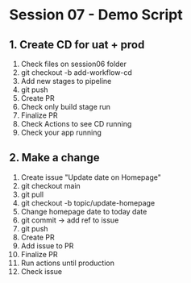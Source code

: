 # Session 07 - Demo Script

## 1. Create CD for uat + prod

1) Check files on session06 folder
2) git checkout -b add-workflow-cd
3) Add new stages to pipeline
4) git push
5) Create PR
6) Check only build stage run
7) Finalize PR
8) Check Actions to see CD running
9) Check your app running

## 2. Make a change

1) Create issue "Update date on Homepage"
2) git checkout main
3) git pull
4) git checkout -b topic/update-homepage
5) Change homepage date to today date
6) git commit -> add ref to issue
7) git push
8) Create PR
9) Add issue to PR
10) Finalize PR
11) Run actions until production
12) Check issue

